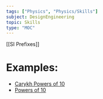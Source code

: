 ```yaml
---
tags: ["Physics", "Physics/Skills"]
subject: DesignEngineering
topic: Skills
type: "MOC"
---
```


[[SI Prefixes]]
# Examples:
 - [Carykh Powers of 10](https://htwins.net/scale2/)
 - [Powers of 10](https://www.youtube.com/watch?v=0fKBhvDjuy0)